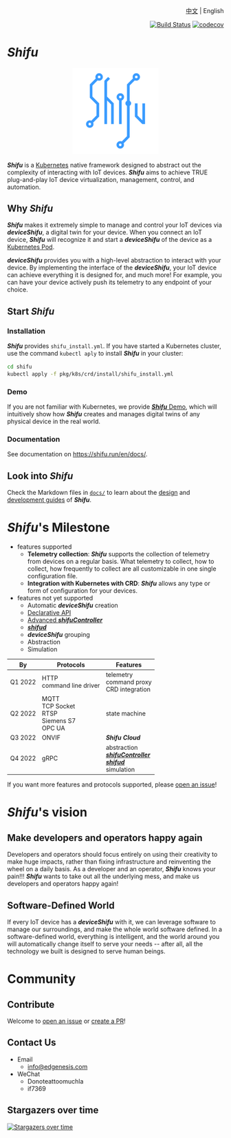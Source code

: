 <div align="right">

[中文](README-zh.md) | English

[![Build Status](https://dev.azure.com/Edgenesis/shifu/_apis/build/status/shifu-build-muiltistage?branchName=main)](https://dev.azure.com/Edgenesis/shifu/_build/latest?definitionId=19&branchName=main)
[![codecov](https://codecov.io/gh/Edgenesis/shifu/branch/main/graph/badge.svg?token=OX2UN22O3Z)](https://codecov.io/gh/Edgenesis/shifu)

</div>

# ***Shifu***

<div align="center">

<img width="200px" src="./img/shifu-logo.svg"></img>

</div>

***Shifu*** is a [Kubernetes](https://kubernetes.io) native framework designed to abstract out the complexity of interacting with IoT devices. ***Shifu*** aims to achieve TRUE plug-and-play IoT device virtualization, management, control, and automation.

## Why ***Shifu***

***Shifu*** makes it extremely simple to manage and control your IoT devices via ***deviceShifu***, a digital twin for your device. When you connect an IoT device, ***Shifu*** will recognize it and start a ***deviceShifu*** of the device as a [Kubernetes Pod](https://kubernetes.io/docs/concepts/workloads/pods/).

***deviceShifu*** provides you with a high-level abstraction to interact with your device. By implementing the interface of the ***deviceShifu***, your IoT device can achieve everything it is designed for, and much more! For example, you can have your device actively push its telemetry to any endpoint of your choice.

## Start ***Shifu***

### Installation

***Shifu*** provides `shifu_install.yml`. If you have started a Kubernetes cluster, use the command `kubectl aply` to install ***Shifu*** in your cluster:

```sh
cd shifu
kubectl apply -f pkg/k8s/crd/install/shifu_install.yml
```

### Demo

If you are not familiar with Kubernetes, we provide [***Shifu*** Demo](https://demo.shifu.run/), which will intuitively show how ***Shifu*** creates and manages digital twins of any physical device in the real world.

### Documentation

See documentation on <https://shifu.run/en/docs/>.

## Look into ***Shifu***

Check the Markdown files in [`docs/`](./docs/) to learn about the [design](./docs/design/) and [development guides](./docs/guide/) of ***Shifu***.

# ***Shifu***'s Milestone

- features supported
    - **Telemetry collection**: ***Shifu*** supports the collection of telemetry from devices on a regular basis. What telemetry to collect, how to collect, how frequently to collect are all customizable in one single configuration file.
    - **Integration with Kubernetes with CRD**: ***Shifu*** allows any type or form of configuration for your devices.
- features not yet supported
    - Automatic ***deviceShifu*** creation
    - [Declarative API](https://kubernetes.io/docs/concepts/extend-kubernetes/api-extension/custom-resources/#declarative-apis)
    - [Advanced ***shifuController***](docs/design/design-shifuController.md)
    - [***shifud***](docs/design/design-shifud.md)
    - ***deviceShifu*** grouping
    - Abstraction
    - Simulation

| By | Protocols | Features |
| --- | --- | --- |
| Q1 2022 | HTTP <br> command line driver | telemetry <br> command proxy <br> CRD integration |
| Q2 2022 | MQTT <br> TCP Socket <br> RTSP <br> Siemens S7 <br> OPC UA | state machine |
| Q3 2022 | ONVIF | ***Shifu Cloud*** |
| Q4 2022 | gRPC | abstraction <br> [***shifuController***](docs/design/design-shifuController.md) <br> [***shifud***](docs/design/design-shifud.md) <br> simulation |

If you want more features and protocols supported, please [open an issue](https://github.com/Edgenesis/shifu/issues)!

# ***Shifu***'s vision

## Make developers and operators happy again

Developers and operators should focus entirely on using their creativity to make huge impacts, rather than fixing infrastructure and reinventing the wheel on a daily basis. As a developer and an operator, ***Shifu*** knows your pain!!! ***Shifu*** wants to take out all the underlying mess, and make us developers and operators happy again!

## Software-Defined World

If every IoT device has a ***deviceShifu*** with it, we can leverage software to manage our surroundings, and make the whole world software defined. In a software-defined world, everything is intelligent, and the world around you will automatically change itself to serve your needs -- after all, all the technology we built is designed to serve human beings.

# Community 

## Contribute

Welcome to [open an issue](https://github.com/Edgenesis/shifu/issues/new) or [create a PR](https://github.com/Edgenesis/shifu/pulls)!

## Contact Us

- Email
    - info@edgenesis.com
- WeChat
    - Donoteattoomuchla 
    - if7369

## Stargazers over time

[![Stargazers over time](https://starchart.cc/Edgenesis/shifu.svg)](https://starchart.cc/Edgenesis/shifu)
